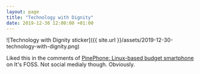 ```yaml
---
layout: page
title: "Technology with Dignity"
date: 2019-12-30 12:00:00 +01:00
---
```


![Technology with Dignity sticker]({{ site.url }}/assets/2019-12-30-technology-with-dignity.png)

Liked this in the comments of [PinePhone: Linux-based budget smartphone](https://itsfoss.com/pinephone/) on It's FOSS. Not social medialy though. Obviously.
